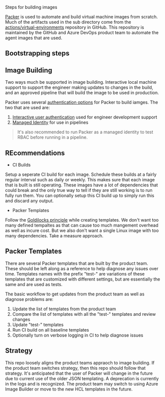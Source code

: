 Steps for building images

[Packer](https://www.packer.io) is used to automate and build virtual machine images from scratch. Much of the artifacts used in the sub directory come from the [actions/virtual-environments](https://github.com/actions/virtual-environments) repository in GitHub. This repository is maintained by the GitHub and Azure DevOps product team to automate the agent images that are used. 

## Bootstrapping steps

## Image Building

Two ways much be supported in image building. Interactive local machine support to support the engineer making updates to changes in the build, and an approved pipeline that will build the image to be used in production.

Packer uses several [authentication options](https://www.packer.io/docs/builders/azure/arm#authentication-options) for Packer to build iamges. The two that are used are:

1. [Interactive user authentication](https://www.packer.io/docs/builders/azure/arm#interactive-user-authentication) used for engineer development support
2. [Managed Identity](https://www.packer.io/docs/builders/azure/arm#managed-identity) for use in pipelines

> It's also recommended to run Packer as a managed identity to test RBAC before running in a pipeline.

## REcommendations
- CI Builds

Setup a seperate CI build for each image. Schedule these builds at a fairly regular interval such as daily or weekly. This makes sure
that each image that is built is still operating. These images have a lot of dependencies that could break and the only true way to 
tell if they are still working is to run fully run them. You can optionally setup this CI build up to simply run this and discard any
output.

- Packer Templates

Follow the [Goldilocks principle](https://en.wikipedia.org/wiki/Goldilocks_principle) while creating templates. We don't want too many defined tempaltes as that can cause too much mangement overhead as well as 
incure cost. But we also don't want a single Linux image with too many dependencies. Take a measure approach. 


## Packer Templates

There are several Packer templates that are built by the product team. These should be left along as a reference to help
diagnose any issues over time. Templates names with the prefix "test-" are variations of these templates that are customized
with different settings, but are essentially the same and are used as tests.

The basic workflow to get updates from the product team as well as diagnose problems are:

1. Update the list of templates from the product team
2. Compare the list of templates with all the "test-" templates and review changes
3. Update "test-" templates
4. Run CI build on all baseline templates
5. Optionally turn on verbose logging in CI to help diagnose issues

## Strategy

This repo loosely aligns the product teams appraoch to image building. If the product team switches strategy, then this repo 
should follow that strategy. It's anticipated that the user of Packer will change in the future due to current use of the 
older JSON templating. A deprecation is currently in the logs and is recognized. The product team may switch to using
Azure Image Builder or move to the new HCL templates in the future. 